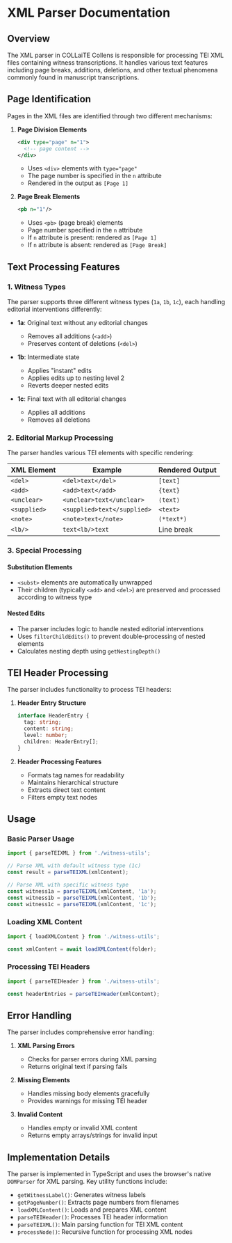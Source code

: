 # XML Parser Documentation

## Overview
The XML parser in COLLaiTE Collens is responsible for processing TEI XML files containing witness transcriptions. It handles various text features including page breaks, additions, deletions, and other textual phenomena commonly found in manuscript transcriptions.

## Page Identification
Pages in the XML files are identified through two different mechanisms:

1. **Page Division Elements**
   ```xml
   <div type="page" n="1">
     <!-- page content -->
   </div>
   ```
   - Uses `<div>` elements with `type="page"`
   - The page number is specified in the `n` attribute
   - Rendered in the output as `[Page 1]`

2. **Page Break Elements**
   ```xml
   <pb n="1"/>
   ```
   - Uses `<pb>` (page break) elements
   - Page number specified in the `n` attribute
   - If `n` attribute is present: rendered as `[Page 1]`
   - If `n` attribute is absent: rendered as `[Page Break]`

## Text Processing Features

### 1. Witness Types
The parser supports three different witness types (`1a`, `1b`, `1c`), each handling editorial interventions differently:

- **1a**: Original text without any editorial changes
  - Removes all additions (`<add>`)
  - Preserves content of deletions (`<del>`)

- **1b**: Intermediate state
  - Applies "instant" edits
  - Applies edits up to nesting level 2
  - Reverts deeper nested edits

- **1c**: Final text with all editorial changes
  - Applies all additions
  - Removes all deletions

### 2. Editorial Markup Processing

The parser handles various TEI elements with specific rendering:

| XML Element | Example | Rendered Output |
|------------|---------|-----------------|
| `<del>` | `<del>text</del>` | `[text]` |
| `<add>` | `<add>text</add>` | `{text}` |
| `<unclear>` | `<unclear>text</unclear>` | `⟨text⟩` |
| `<supplied>` | `<supplied>text</supplied>` | `<text>` |
| `<note>` | `<note>text</note>` | `(*text*)` |
| `<lb/>` | `text<lb/>text` | Line break |

### 3. Special Processing

#### Substitution Elements
- `<subst>` elements are automatically unwrapped
- Their children (typically `<add>` and `<del>`) are preserved and processed according to witness type

#### Nested Edits
- The parser includes logic to handle nested editorial interventions
- Uses `filterChildEdits()` to prevent double-processing of nested elements
- Calculates nesting depth using `getNestingDepth()`

## TEI Header Processing

The parser includes functionality to process TEI headers:

1. **Header Entry Structure**
   ```typescript
   interface HeaderEntry {
     tag: string;
     content: string;
     level: number;
     children: HeaderEntry[];
   }
   ```

2. **Header Processing Features**
   - Formats tag names for readability
   - Maintains hierarchical structure
   - Extracts direct text content
   - Filters empty text nodes

## Usage

### Basic Parser Usage
```typescript
import { parseTEIXML } from './witness-utils';

// Parse XML with default witness type (1c)
const result = parseTEIXML(xmlContent);

// Parse XML with specific witness type
const witness1a = parseTEIXML(xmlContent, '1a');
const witness1b = parseTEIXML(xmlContent, '1b');
const witness1c = parseTEIXML(xmlContent, '1c');
```

### Loading XML Content
```typescript
import { loadXMLContent } from './witness-utils';

const xmlContent = await loadXMLContent(folder);
```

### Processing TEI Headers
```typescript
import { parseTEIHeader } from './witness-utils';

const headerEntries = parseTEIHeader(xmlContent);
```

## Error Handling

The parser includes comprehensive error handling:

1. **XML Parsing Errors**
   - Checks for parser errors during XML parsing
   - Returns original text if parsing fails

2. **Missing Elements**
   - Handles missing body elements gracefully
   - Provides warnings for missing TEI header

3. **Invalid Content**
   - Handles empty or invalid XML content
   - Returns empty arrays/strings for invalid input

## Implementation Details

The parser is implemented in TypeScript and uses the browser's native `DOMParser` for XML parsing. Key utility functions include:

- `getWitnessLabel()`: Generates witness labels
- `getPageNumber()`: Extracts page numbers from filenames
- `loadXMLContent()`: Loads and prepares XML content
- `parseTEIHeader()`: Processes TEI header information
- `parseTEIXML()`: Main parsing function for TEI XML content
- `processNode()`: Recursive function for processing XML nodes
